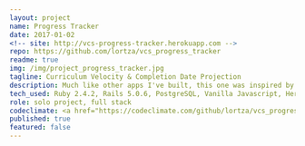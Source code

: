 ```yaml
---
layout: project
name: Progress Tracker
date: 2017-01-02
<!-- site: http://vcs-progress-tracker.herokuapp.com -->
repo: https://github.com/lortza/vcs_progress_tracker
readme: true
img: /img/project_progress_tracker.jpg
tagline: Curriculum Velocity & Completion Date Projection
description: Much like other apps I've built, this one was inspired by my need for a specific tool to make my life easier. I was working my way through a self-paced software engineering curriculum and wanted to be able to primarily 1) track my progress and 2) estimate my completion date. I built this app and it has, indeed, solved my problem.
tech_used: Ruby 2.4.2, Rails 5.0.6, PostgreSQL, Vanilla Javascript, Heroku
role: solo project, full stack
codeclimate: <a href="https://codeclimate.com/github/lortza/vcs_progress_tracker/maintainability"><img src="https://api.codeclimate.com/v1/badges/a40b86288d324bfa4363/maintainability" /></a>
published: true
featured: false
---
```

